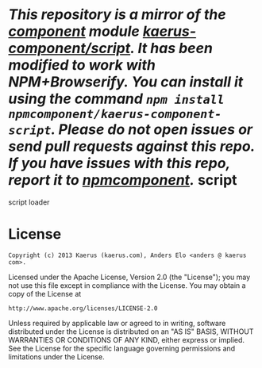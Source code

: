 *This repository is a mirror of the [component](http://component.io) module [kaerus-component/script](http://github.com/kaerus-component/script). It has been modified to work with NPM+Browserify. You can install it using the command `npm install npmcomponent/kaerus-component-script`. Please do not open issues or send pull requests against this repo. If you have issues with this repo, report it to [npmcomponent](https://github.com/airportyh/npmcomponent).*
script
======

script loader

License
=======
```
Copyright (c) 2013 Kaerus (kaerus.com), Anders Elo <anders @ kaerus com>.
```
Licensed under the Apache License, Version 2.0 (the "License");
you may not use this file except in compliance with the License.
You may obtain a copy of the License at
 
    http://www.apache.org/licenses/LICENSE-2.0
 
Unless required by applicable law or agreed to in writing, software
distributed under the License is distributed on an "AS IS" BASIS,
WITHOUT WARRANTIES OR CONDITIONS OF ANY KIND, either express or implied.
See the License for the specific language governing permissions and
limitations under the License.